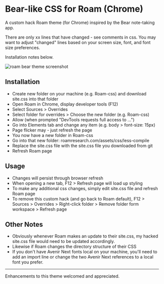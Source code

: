 # Bear-like CSS for Roam (Chrome)

A custom hack Roam theme (for Chrome) inspired by the Bear note-taking app.

There are only xx lines that have changed - see comments in css. You may want to adjust "changed" lines based on your screen size, font, and font size preferences.


Installation notes below.

![roam bear theme screenshot](https://raw.githubusercontent.com/apg-dev/roam-theme-bear/master/roam-bear-theme.png)


## Installation

* Create new folder on your machine (e.g. Roam-css) and download site.css into that folder
* Open Roam in Chrome, display developer tools (F12)
* Select Sources > Overrides
* Select folder for overrides > Choose the new folder (e.g. Roam-css)
* Allow (when prompted "DevTools requests full access to ...")
* Go into Elements tab and change any item (e.g. body > font-size: 15px)
* Page flicker may - just refresh the page
* You now have a new folder in Roam-css
* Go into that new folder: roamresearch.com/assets/css/less-compile
* Replace the site.css file with the site.css file you downloaded from git
* Refresh Roam page 

## Usage

* Changes will persist through browser refresh
* When opening a new tab, F12 > Refresh page will load up styling
* To make any additional css changes, simply edit site.css file and refresh Roam page
* To remove this custom hack (and go back to Roam default), F12 > Sources > Overrides > Right-click folder > Remove folder form workspace > Refresh page



## Other Notes

* Obviously whenever Roam makes an update to their site.css, my hacked site.css file would need to be updated accordingly.
* Likewise if Roam changes the directory structure of their CSS
* If you don't have Avenir Next fonts local on your machine, you'll need to add an import line or change the two Avenir Next references to a local font you prefer.


---


Enhancements to this theme welcomed and appreciated.

